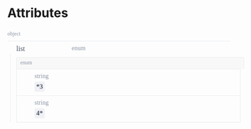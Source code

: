 <div>
    <div>
        <h1>Attributes</h1></div>
    <div>
        <div style="width:100%;height:auto;display:flex;flex-direction:row;flex-wrap:no-wrap;justify-content:flex-start;align-items:stretch;position:relative;">
            <div style="height:auto;width:100%;display:flex;flex-direction:column;flex-wrap:no-wrap;justify-content:flex-start;align-items:flex-start;">
                <div style="width:100%;height:auto;display:flex;flex-direction:row;flex-wrap:no-wrap;justify-content:flex-start;align-items:stretch;position:relative;">
                    <div style="width:100%;height:auto;display:flex;flex-direction:row;flex-wrap:no-wrap;justify-content:flex-start;align-items:stretch;position:relative;border-bottom:1px solid #E8EBEE;padding-bottom:8px;padding-left:0px;padding-top:4px;">
                        <div style="height:auto;width:100%;display:flex;flex-direction:column;flex-wrap:no-wrap;justify-content:flex-start;align-items:flex-start;">
                            <div style="width:100%;font-family:Source Code Pro;font-weight:regular;font-size:12px;color:#8A93A3;">object</div>
                        </div>
                    </div>
                </div>
                <div style="width:100%;height:auto;display:flex;flex-direction:row;flex-wrap:no-wrap;justify-content:flex-start;align-items:stretch;position:relative;">
                    <div style="width:100%;height:auto;">
                        <div style="width:100%;height:auto;display:flex;flex-direction:row;flex-wrap:no-wrap;justify-content:flex-start;align-items:stretch;position:relative;border-bottom:none;padding-top:8px;padding-bottom:8px;">
                            <div style="height:auto;width:100%;display:flex;flex-direction:column;flex-wrap:no-wrap;justify-content:flex-start;align-items:flex-start;">
                                <div style="width:100%;height:auto;display:flex;flex-direction:row;flex-wrap:no-wrap;justify-content:flex-start;align-items:stretch;position:relative;">
                                    <div style="height:auto;width:20px;display:flex;flex-direction:column;flex-wrap:no-wrap;justify-content:flex-start;align-items:flex-start;max-width:20px;min-width:20px;">
                                        <div style="width:100%;height:auto;">
                                            <div style="width:100%;height:20px;background-repeat:no-repeat;background-position:left center;background-image:url([object Object]);background-size:12px 7px;"></div>
                                        </div>
                                    </div>
                                    <div style="height:auto;width:100px;display:flex;flex-direction:column;flex-wrap:no-wrap;justify-content:flex-start;align-items:flex-start;max-width:100px;min-width:100px;">
                                        <div style="float:left;width:100%;height:auto;font-family:Source Code Pro;font-weight:500;font-size:16px;color:#4C5264;line-height:18px;">list</div>
                                    </div>
                                    <div style="height:auto;width:25px;display:flex;flex-direction:column;flex-wrap:no-wrap;justify-content:flex-start;align-items:flex-start;max-width:25px;min-width:25px;">
                                        <div style="float:left;width:100%;height:auto;">
                                            <div class="attributeTooltip" style="display:none;"><span class="attributeTooltipText">optional</span></div>
                                        </div>
                                    </div>
                                    <div style="height:auto;width:100%;display:flex;flex-direction:column;flex-wrap:no-wrap;justify-content:flex-start;align-items:flex-start;">
                                        <div style="width:100%;font-family:Source Code Pro;font-weight:regular;font-size:14px;color:#8A93A3;">enum</div>
                                    </div>
                                </div>
                                <div style="width:100%;height:auto;padding-left:13px;border-left:1px solid #E8EBEE;margin-left:6px;padding-bottom:0px;">
                                    <div style="width:100%;height:auto;display:flex;flex-direction:row;flex-wrap:no-wrap;justify-content:flex-start;align-items:stretch;position:relative;margin-top:8px;">
                                        <div style="width:100%;height:auto;display:flex;flex-direction:row;flex-wrap:no-wrap;justify-content:flex-start;align-items:stretch;position:relative;">
                                            <div style="height:auto;width:100%;display:flex;flex-direction:column;flex-wrap:no-wrap;justify-content:flex-start;align-items:flex-start;">
                                                <div style="width:100%;height:auto;display:flex;flex-direction:row;flex-wrap:no-wrap;justify-content:flex-start;align-items:stretch;position:relative;border:1px solid #E8EBEE;border-bottom:none;padding-bottom:6px;padding-left:8px;padding-top:4px;background-color:#F8F8F9;">
                                                    <div style="height:auto;width:100%;display:flex;flex-direction:column;flex-wrap:no-wrap;justify-content:center;align-items:flex-start;">
                                                        <div style="width:100%;font-family:Source Code Pro;font-weight:regular;font-size:12px;color:#8A93A3;">enum</div>
                                                    </div>
                                                </div>
                                                <div style="width:100%;height:auto;border:1px solid #E8EBEE;">
                                                    <div style="width:100%;height:auto;display:flex;flex-direction:row;flex-wrap:no-wrap;justify-content:flex-start;align-items:stretch;position:relative;border-bottom:1px solid #E8EBEE;padding-top:8px;padding-bottom:8px;">
                                                        <div style="height:auto;width:8px;display:flex;flex-direction:column;flex-wrap:no-wrap;justify-content:flex-start;align-items:flex-start;min-width:8px;max-width:8px;align-self:stretch;background-image:url([object Object]);background-size:8px 8px;background-repeat:no-repeat;background-position:center center;margin-left:16px;margin-right:8px;"></div>
                                                        <div style="height:auto;width:100%;display:flex;flex-direction:column;flex-wrap:no-wrap;justify-content:flex-start;align-items:flex-start;padding-left:8px;">
                                                            <div style="width:100%;height:auto;display:flex;flex-direction:row;flex-wrap:no-wrap;justify-content:flex-start;align-items:stretch;position:relative;">
                                                                <div style="width:100%;font-family:Source Code Pro;font-weight:regular;font-size:14px;color:#8A93A3;margin-bottom:4px;">string</div>
                                                            </div>
                                                            <div style="width:100%;height:auto;display:flex;flex-direction:row;flex-wrap:no-wrap;justify-content:flex-start;align-items:stretch;position:relative;">
                                                                <div style="float:left;width:auto;height:auto;margin:0px;padding:0px;font-weight:600;background-color:#f0f1f4;border-radius:4px;padding-top:2px;padding-bottom:2px;padding-left:4px;padding-right:4px;font-family:Source Sans Pro;font-size:15px;color:#4C5264;line-height:19px;">*3</div>
                                                            </div>
                                                        </div>
                                                    </div>
                                                    <div style="width:100%;height:auto;display:flex;flex-direction:row;flex-wrap:no-wrap;justify-content:flex-start;align-items:stretch;position:relative;border-bottom:none;padding-top:8px;padding-bottom:8px;">
                                                        <div style="height:auto;width:8px;display:flex;flex-direction:column;flex-wrap:no-wrap;justify-content:flex-start;align-items:flex-start;min-width:8px;max-width:8px;align-self:stretch;background-image:url([object Object]);background-size:8px 8px;background-repeat:no-repeat;background-position:center center;margin-left:16px;margin-right:8px;"></div>
                                                        <div style="height:auto;width:100%;display:flex;flex-direction:column;flex-wrap:no-wrap;justify-content:flex-start;align-items:flex-start;padding-left:8px;">
                                                            <div style="width:100%;height:auto;display:flex;flex-direction:row;flex-wrap:no-wrap;justify-content:flex-start;align-items:stretch;position:relative;">
                                                                <div style="width:100%;font-family:Source Code Pro;font-weight:regular;font-size:14px;color:#8A93A3;margin-bottom:4px;">string</div>
                                                            </div>
                                                            <div style="width:100%;height:auto;display:flex;flex-direction:row;flex-wrap:no-wrap;justify-content:flex-start;align-items:stretch;position:relative;">
                                                                <div style="float:left;width:auto;height:auto;margin:0px;padding:0px;font-weight:600;background-color:#f0f1f4;border-radius:4px;padding-top:2px;padding-bottom:2px;padding-left:4px;padding-right:4px;font-family:Source Sans Pro;font-size:15px;color:#4C5264;line-height:19px;">4*</div>
                                                            </div>
                                                        </div>
                                                    </div>
                                                </div>
                                            </div>
                                        </div>
                                    </div>
                                </div>
                                <div style="width:100%;height:auto;display:flex;flex-direction:row;flex-wrap:no-wrap;justify-content:flex-start;align-items:stretch;position:relative;"></div>
                            </div>
                        </div>
                    </div>
                </div>
                <div style="width:100%;height:auto;display:flex;flex-direction:row;flex-wrap:no-wrap;justify-content:flex-start;align-items:stretch;position:relative;"></div>
            </div>
        </div>
    </div>
</div>